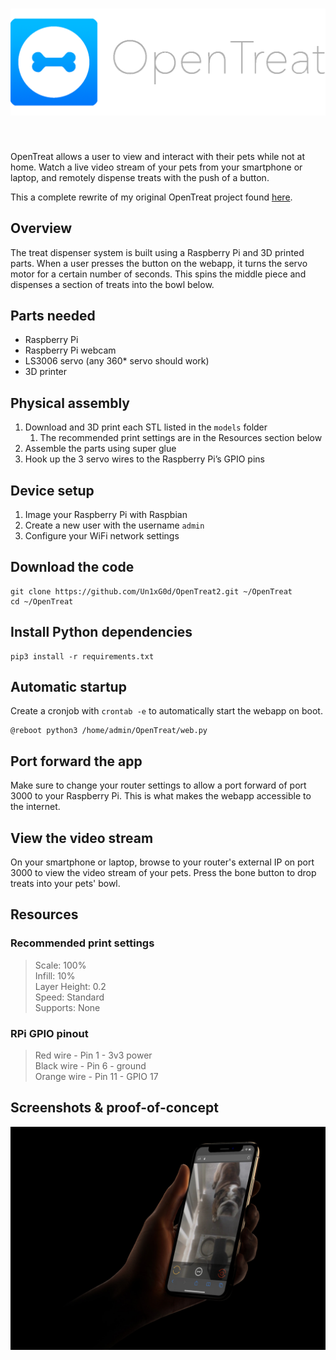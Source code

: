 <h1 align="center">
  <img src="https://github.com/Un1xG0d/OpenTreat2/blob/master/README/Icon-full.png">
</h1>
<br>

OpenTreat allows a user to view and interact with their pets while not at home. Watch a live video stream of your pets from your smartphone or laptop, and remotely dispense treats with the push of a button.

This a complete rewrite of my original OpenTreat project found [here](https://github.com/Un1xG0d/OpenTreat).

## Overview
The treat dispenser system is built using a Raspberry Pi and 3D printed parts. When a user presses the button on the webapp, it turns the servo motor for a certain number of seconds. This spins the middle piece and dispenses a section of treats into the bowl below.

## Parts needed
* Raspberry Pi
* Raspberry Pi webcam
* LS3006 servo (any 360* servo should work)
* 3D printer

## Physical assembly
1. Download and 3D print each STL listed in the `models` folder
	1. The recommended print settings are in the Resources section below
2. Assemble the parts using super glue
3. Hook up the 3 servo wires to the Raspberry Pi’s GPIO pins

## Device setup
1. Image your Raspberry Pi with Raspbian
2. Create a new user with the username `admin`
3. Configure your WiFi network settings

## Download the code
```
git clone https://github.com/Un1xG0d/OpenTreat2.git ~/OpenTreat
cd ~/OpenTreat
```

## Install Python dependencies
```
pip3 install -r requirements.txt
```

## Automatic startup
Create a cronjob with `crontab -e` to automatically start the webapp on boot.

```
@reboot python3 /home/admin/OpenTreat/web.py
```

## Port forward the app
Make sure to change your router settings to allow a port forward of port 3000 to your Raspberry Pi. This is what makes the webapp accessible to the internet.

## View the video stream
On your smartphone or laptop, browse to your router's external IP on port 3000 to view the video stream of your pets. 
Press the bone button to drop treats into your pets' bowl.

## Resources
### Recommended print settings
> Scale: 100%  
> Infill: 10%  
> Layer Height: 0.2  
> Speed: Standard  
> Supports: None

### RPi GPIO pinout
> Red wire - Pin 1 - 3v3 power  
> Black wire - Pin 6 - ground  
> Orange wire - Pin 11 - GPIO 17  

## Screenshots & proof-of-concept
![](README/Mockup-1.png)
